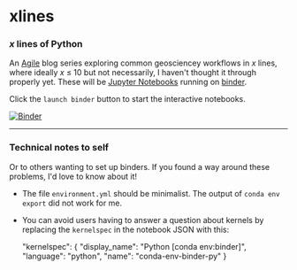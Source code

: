 # xlines

### *x* lines of Python

An [Agile](http://www.agilegeoscience.com/) blog series exploring common geosciencey workflows in *x* lines, where ideally *x* &le; 10 but not necessarily, I haven't thought it through properly yet. These will be [Jupyter Notebooks](http://jupyter.org/) running on [binder](http://mybinder.org/).

Click the `launch binder` button to start the interactive notebooks.

[![Binder](http://mybinder.org/badge.svg)](http://mybinder.org:/repo/agile-geoscience/xlines)
 
<hr />

### Technical notes to self

Or to others wanting to set up binders. If you found a way around these problems, I'd love to know about it!

- The file `environment.yml` should be minimalist. The output of `conda env export` did not work for me.
- You can avoid users having to answer a question about kernels by replacing the `kernelspec` in the notebook JSON with this:

    "kernelspec": {
        "display_name": "Python [conda env:binder]",
       "language": "python",
       "name": "conda-env-binder-py"
    }
